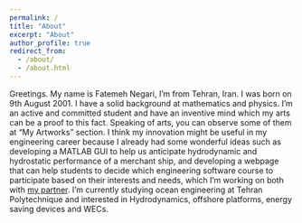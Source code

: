 ```yaml
---
permalink: /
title: "About"
excerpt: "About"
author_profile: true
redirect_from: 
  - /about/
  - /about.html
---
```


Greetings. My name is Fatemeh Negari, I’m from Tehran, Iran. I was born on 9th August 2001. I have a solid background at mathematics and physics. I’m an active and committed student and have an inventive mind which my arts can be a proof to this fact. Speaking of arts, you can observe some of them at “My Artworks” section. I think my innovation might be useful in my engineering career because I already had some wonderful ideas such as developing a MATLAB GUI to help us anticipate hydrodynamic and hydrostatic performance of a merchant ship, and developing a webpage that can help students to decide which engineering software course to participate based on their interests and needs, which I’m working on both with [my partner](https://amirhosseinjebelli.github.io/). I’m currently studying ocean engineering at Tehran Polytechnique and interested in Hydrodynamics, offshore platforms, energy saving devices and WECs.  

